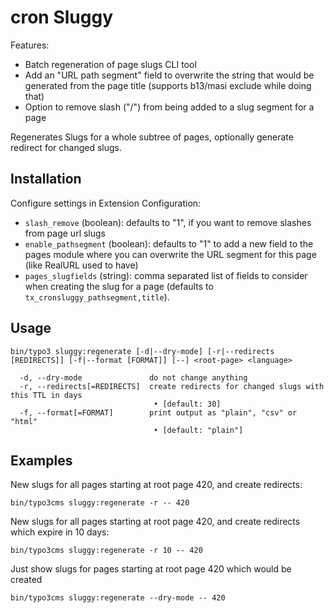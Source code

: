 cron Sluggy
===========

Features:

* Batch regeneration of page slugs CLI tool
* Add an "URL path segment" field to overwrite the string that would be
  generated from the page title (supports b13/masi exclude while doing that)
* Option to remove slash ("/") from being added to a slug segment for a page

Regenerates Slugs for a whole subtree of pages, optionally generate redirect
for changed slugs.

Installation
------------

Configure settings in Extension Configuration:

* `slash_remove` (boolean): defaults to "1", if you want to remove slashes
  from page url slugs
* `enable_pathsegment` (boolean): defaults to "1" to add a new field to the
  pages module where you can overwrite the URL segment for this page (like
  RealURL used to have)
* `pages_slugfields` (string): comma separated list of fields to consider
  when creating the slug for a page (defaults to
  `tx_cronsluggy_pathsegment,title`).

Usage
-----

    bin/typo3 sluggy:regenerate [-d|--dry-mode] [-r|--redirects [REDIRECTS]] [-f|--format [FORMAT]] [--] <root-page> <language>

      -d, --dry-mode               do not change anything
      -r, --redirects[=REDIRECTS]  create redirects for changed slugs with this TTL in days
                                    • [default: 30]
      -f, --format[=FORMAT]        print output as "plain", "csv" or "html"
                                    • [default: "plain"]

Examples
--------

New slugs for all pages starting at root page 420, and create redirects:

    bin/typo3cms sluggy:regenerate -r -- 420

New slugs for all pages starting at root page 420, and create redirects which expire in 10 days:

    bin/typo3cms sluggy:regenerate -r 10 -- 420

Just show slugs for pages starting at root page 420 which would be created

    bin/typo3cms sluggy:regenerate --dry-mode -- 420
